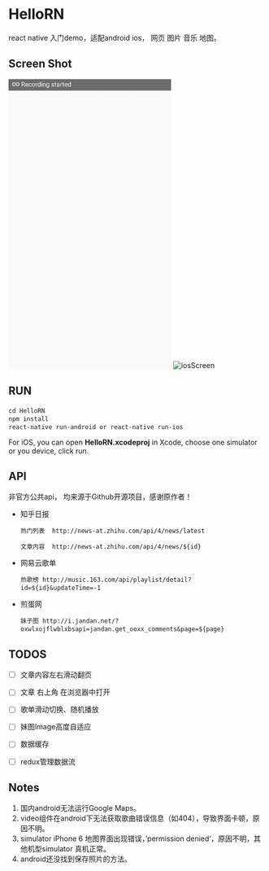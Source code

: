 # HelloRN

react native 入门demo，适配android ios， 网页 图片 音乐 地图。

## Screen Shot

![androidScreen](./screenShot/androidScreen.gif)		![iosScreen](./screenShot/iosScreen.gif)



## RUN

```shell
cd HelloRN
npm install
react-native run-android or react-native run-ios
```

For iOS, you can open **HelloRN.xcodeproj** in Xcode, choose one simulator or you device, click run.

## API

非官方公共api， 均来源于Github开源项目，感谢原作者！
- 知乎日报

  ```
  热门列表  http://news-at.zhihu.com/api/4/news/latest
  ```
  ```
  文章内容  http://news-at.zhihu.com/api/4/news/${id}
  ```

- 网易云歌单

  ```
  热歌榜 http://music.163.com/api/playlist/detail?id=${id}&updateTime=-1
  ```

- 煎蛋网

  ```
  妹子图 http://i.jandan.net/?oxwlxojflwblxbsapi=jandan.get_ooxx_comments&page=${page}
  ```

## TODOS

- [ ] 文章内容左右滑动翻页
- [ ] 文章 右上角 在浏览器中打开    
- [ ] 歌单滑动切换、随机播放
- [ ] 妹图Image高度自适应
- [ ] 数据缓存
- [ ] redux管理数据流


## Notes

1. 国内android无法运行Google Maps。
2. video组件在android下无法获取歌曲错误信息（如404），导致界面卡顿，原因不明。
3. simulator iPhone 6 地图界面出现错误，’permission denied‘，原因不明，其他机型simulator 真机正常。
4. android还没找到保存照片的方法。
